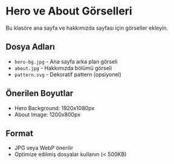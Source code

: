 # Hero ve About Görselleri

Bu klasöre ana sayfa ve hakkımızda sayfası için görseller ekleyin.

## Dosya Adları
- `hero-bg.jpg` - Ana sayfa arka plan görseli
- `about.jpg` - Hakkımızda bölümü görseli
- `pattern.svg` - Dekoratif pattern (opsiyonel)

## Önerilen Boyutlar
- Hero Background: 1920x1080px
- About Image: 1200x800px

## Format
- JPG veya WebP önerilir
- Optimize edilmiş dosyalar kullanın (< 500KB)
